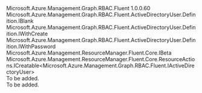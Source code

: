 <Type Name="IDefinition" FullName="Microsoft.Azure.Management.Graph.RBAC.Fluent.ActiveDirectoryUser.Definition.IDefinition">
  <TypeSignature Language="C#" Value="public interface IDefinition : Microsoft.Azure.Management.Graph.RBAC.Fluent.ActiveDirectoryUser.Definition.IBlank, Microsoft.Azure.Management.Graph.RBAC.Fluent.ActiveDirectoryUser.Definition.IWithCreate, Microsoft.Azure.Management.Graph.RBAC.Fluent.ActiveDirectoryUser.Definition.IWithPassword, Microsoft.Azure.Management.ResourceManager.Fluent.Core.IBeta, Microsoft.Azure.Management.ResourceManager.Fluent.Core.ResourceActions.ICreatable&lt;Microsoft.Azure.Management.Graph.RBAC.Fluent.IActiveDirectoryUser&gt;" />
  <TypeSignature Language="ILAsm" Value=".class public interface auto ansi abstract IDefinition implements class Microsoft.Azure.Management.Graph.RBAC.Fluent.ActiveDirectoryUser.Definition.IBlank, class Microsoft.Azure.Management.Graph.RBAC.Fluent.ActiveDirectoryUser.Definition.IWithAccontEnabled, class Microsoft.Azure.Management.Graph.RBAC.Fluent.ActiveDirectoryUser.Definition.IWithAccontEnabledBeta, class Microsoft.Azure.Management.Graph.RBAC.Fluent.ActiveDirectoryUser.Definition.IWithCreate, class Microsoft.Azure.Management.Graph.RBAC.Fluent.ActiveDirectoryUser.Definition.IWithPassword, class Microsoft.Azure.Management.Graph.RBAC.Fluent.ActiveDirectoryUser.Definition.IWithPasswordBeta, class Microsoft.Azure.Management.Graph.RBAC.Fluent.ActiveDirectoryUser.Definition.IWithPromptToChangePasswordOnLogin, class Microsoft.Azure.Management.Graph.RBAC.Fluent.ActiveDirectoryUser.Definition.IWithPromptToChangePasswordOnLoginBeta, class Microsoft.Azure.Management.Graph.RBAC.Fluent.ActiveDirectoryUser.Definition.IWithUsageLocation, class Microsoft.Azure.Management.Graph.RBAC.Fluent.ActiveDirectoryUser.Definition.IWithUsageLocationBeta, class Microsoft.Azure.Management.Graph.RBAC.Fluent.ActiveDirectoryUser.Definition.IWithUserPrincipalName, class Microsoft.Azure.Management.Graph.RBAC.Fluent.ActiveDirectoryUser.Definition.IWithUserPrincipalNameBeta, class Microsoft.Azure.Management.ResourceManager.Fluent.Core.IBeta, class Microsoft.Azure.Management.ResourceManager.Fluent.Core.ResourceActions.ICreatable`1&lt;class Microsoft.Azure.Management.Graph.RBAC.Fluent.IActiveDirectoryUser&gt;, class Microsoft.Azure.Management.ResourceManager.Fluent.Core.ResourceActions.IIndexable" />
  <TypeSignature Language="DocId" Value="T:Microsoft.Azure.Management.Graph.RBAC.Fluent.ActiveDirectoryUser.Definition.IDefinition" />
  <TypeSignature Language="VB.NET" Value="Public Interface IDefinition&#xA;Implements IBeta, IBlank, ICreatable(Of IActiveDirectoryUser), IWithCreate, IWithPassword" />
  <TypeSignature Language="F#" Value="type IDefinition = interface&#xA;    interface IBlank&#xA;    interface IWithUserPrincipalName&#xA;    interface IWithUserPrincipalNameBeta&#xA;    interface IBeta&#xA;    interface IWithPassword&#xA;    interface IWithPasswordBeta&#xA;    interface IWithCreate&#xA;    interface ICreatable&lt;IActiveDirectoryUser&gt;&#xA;    interface IIndexable&#xA;    interface IWithAccontEnabled&#xA;    interface IWithAccontEnabledBeta&#xA;    interface IWithPromptToChangePasswordOnLogin&#xA;    interface IWithPromptToChangePasswordOnLoginBeta&#xA;    interface IWithUsageLocation&#xA;    interface IWithUsageLocationBeta" />
  <AssemblyInfo>
    <AssemblyName>Microsoft.Azure.Management.Graph.RBAC.Fluent</AssemblyName>
    <AssemblyVersion>1.0.0.60</AssemblyVersion>
  </AssemblyInfo>
  <Interfaces>
    <Interface>
      <InterfaceName>Microsoft.Azure.Management.Graph.RBAC.Fluent.ActiveDirectoryUser.Definition.IBlank</InterfaceName>
    </Interface>
    <Interface>
      <InterfaceName>Microsoft.Azure.Management.Graph.RBAC.Fluent.ActiveDirectoryUser.Definition.IWithCreate</InterfaceName>
    </Interface>
    <Interface>
      <InterfaceName>Microsoft.Azure.Management.Graph.RBAC.Fluent.ActiveDirectoryUser.Definition.IWithPassword</InterfaceName>
    </Interface>
    <Interface>
      <InterfaceName>Microsoft.Azure.Management.ResourceManager.Fluent.Core.IBeta</InterfaceName>
    </Interface>
    <Interface>
      <InterfaceName>Microsoft.Azure.Management.ResourceManager.Fluent.Core.ResourceActions.ICreatable&lt;Microsoft.Azure.Management.Graph.RBAC.Fluent.IActiveDirectoryUser&gt;</InterfaceName>
    </Interface>
  </Interfaces>
  <Docs>
    <summary>To be added.</summary>
    <remarks>To be added.</remarks>
  </Docs>
  <Members />
</Type>